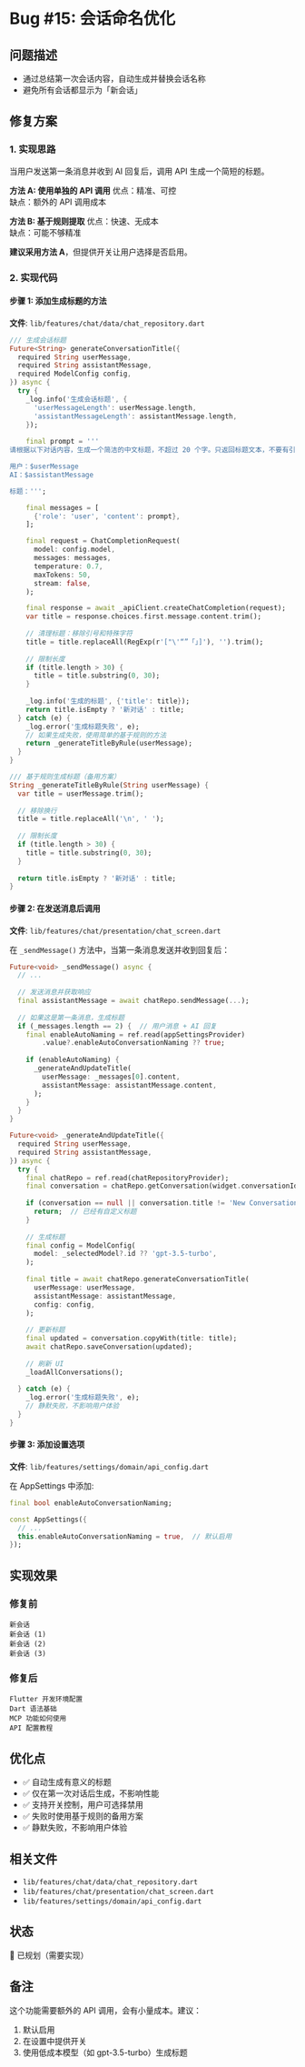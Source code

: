 # Bug #15: 会话命名优化

## 问题描述
- 通过总结第一次会话内容，自动生成并替换会话名称
- 避免所有会话都显示为「新会话」

## 修复方案

### 1. 实现思路

当用户发送第一条消息并收到 AI 回复后，调用 API 生成一个简短的标题。

**方法 A: 使用单独的 API 调用**
优点：精准、可控  
缺点：额外的 API 调用成本

**方法 B: 基于规则提取**
优点：快速、无成本  
缺点：可能不够精准

**建议采用方法 A**，但提供开关让用户选择是否启用。

### 2. 实现代码

#### 步骤 1: 添加生成标题的方法

**文件**: `lib/features/chat/data/chat_repository.dart`

```dart
/// 生成会话标题
Future<String> generateConversationTitle({
  required String userMessage,
  required String assistantMessage,
  required ModelConfig config,
}) async {
  try {
    _log.info('生成会话标题', {
      'userMessageLength': userMessage.length,
      'assistantMessageLength': assistantMessage.length,
    });
    
    final prompt = '''
请根据以下对话内容，生成一个简洁的中文标题，不超过 20 个字。只返回标题文本，不要有引号或其他符号。

用户：$userMessage
AI：$assistantMessage

标题：''';

    final messages = [
      {'role': 'user', 'content': prompt},
    ];

    final request = ChatCompletionRequest(
      model: config.model,
      messages: messages,
      temperature: 0.7,
      maxTokens: 50,
      stream: false,
    );

    final response = await _apiClient.createChatCompletion(request);
    var title = response.choices.first.message.content.trim();
    
    // 清理标题：移除引号和特殊字符
    title = title.replaceAll(RegExp(r'["\'“”「」]'), '').trim();
    
    // 限制长度
    if (title.length > 30) {
      title = title.substring(0, 30);
    }
    
    _log.info('生成的标题', {'title': title});
    return title.isEmpty ? '新对话' : title;
  } catch (e) {
    _log.error('生成标题失败', e);
    // 如果生成失败，使用简单的基于规则的方法
    return _generateTitleByRule(userMessage);
  }
}

/// 基于规则生成标题（备用方案）
String _generateTitleByRule(String userMessage) {
  var title = userMessage.trim();
  
  // 移除换行
  title = title.replaceAll('\n', ' ');
  
  // 限制长度
  if (title.length > 30) {
    title = title.substring(0, 30);
  }
  
  return title.isEmpty ? '新对话' : title;
}
```

#### 步骤 2: 在发送消息后调用

**文件**: `lib/features/chat/presentation/chat_screen.dart`

在 `_sendMessage()` 方法中，当第一条消息发送并收到回复后：

```dart
Future<void> _sendMessage() async {
  // ...
  
  // 发送消息并获取响应
  final assistantMessage = await chatRepo.sendMessage(...);
  
  // 如果这是第一条消息，生成标题
  if (_messages.length == 2) {  // 用户消息 + AI 回复
    final enableAutoNaming = ref.read(appSettingsProvider)
        .value?.enableAutoConversationNaming ?? true;
    
    if (enableAutoNaming) {
      _generateAndUpdateTitle(
        userMessage: _messages[0].content,
        assistantMessage: assistantMessage.content,
      );
    }
  }
}

Future<void> _generateAndUpdateTitle({
  required String userMessage,
  required String assistantMessage,
}) async {
  try {
    final chatRepo = ref.read(chatRepositoryProvider);
    final conversation = chatRepo.getConversation(widget.conversationId);
    
    if (conversation == null || conversation.title != 'New Conversation') {
      return;  // 已经有自定义标题
    }
    
    // 生成标题
    final config = ModelConfig(
      model: _selectedModel?.id ?? 'gpt-3.5-turbo',
    );
    
    final title = await chatRepo.generateConversationTitle(
      userMessage: userMessage,
      assistantMessage: assistantMessage,
      config: config,
    );
    
    // 更新标题
    final updated = conversation.copyWith(title: title);
    await chatRepo.saveConversation(updated);
    
    // 刷新 UI
    _loadAllConversations();
    
  } catch (e) {
    _log.error('生成标题失败', e);
    // 静默失败，不影响用户体验
  }
}
```

#### 步骤 3: 添加设置选项

**文件**: `lib/features/settings/domain/api_config.dart`

在 AppSettings 中添加:
```dart
final bool enableAutoConversationNaming;

const AppSettings({
  // ...
  this.enableAutoConversationNaming = true,  // 默认启用
});
```

## 实现效果

### 修复前
```
新会话
新会话 (1)
新会话 (2)
新会话 (3)
```

### 修复后
```
Flutter 开发环境配置
Dart 语法基础
MCP 功能如何使用
API 配置教程
```

## 优化点

- ✅ 自动生成有意义的标题
- ✅ 仅在第一次对话后生成，不影响性能
- ✅ 支持开关控制，用户可选择禁用
- ✅ 失败时使用基于规则的备用方案
- ✅ 静默失败，不影响用户体验

## 相关文件
- `lib/features/chat/data/chat_repository.dart`
- `lib/features/chat/presentation/chat_screen.dart`
- `lib/features/settings/domain/api_config.dart`

## 状态
📝 已规划（需要实现）

## 备注

这个功能需要额外的 API 调用，会有小量成本。建议：
1. 默认启用
2. 在设置中提供开关
3. 使用低成本模型（如 gpt-3.5-turbo）生成标题
